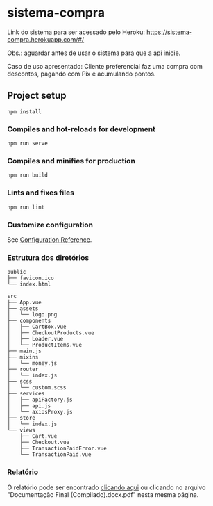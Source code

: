 # sistema-compra

Link do sistema para ser acessado pelo Heroku: https://sistema-compra.herokuapp.com/#/

Obs.: aguardar antes de usar o sistema para que a api inicie.

Caso de uso apresentado: Cliente preferencial faz uma compra com descontos, pagando com Pix e acumulando pontos.

## Project setup
```
npm install
```

### Compiles and hot-reloads for development
```
npm run serve
```

### Compiles and minifies for production
```
npm run build
```

### Lints and fixes files
```
npm run lint
```

### Customize configuration
See [Configuration Reference](https://cli.vuejs.org/config/).

### Estrutura dos diretórios
```
public
├── favicon.ico
└── index.html
```
```
src
├── App.vue
├── assets
│   └── logo.png
├── components
│   ├── CartBox.vue
│   ├── CheckoutProducts.vue
│   ├── Loader.vue
│   └── ProductItems.vue
├── main.js
├── mixins
│   └── money.js
├── router
│   └── index.js
├── scss
│   └── custom.scss
├── services
│   ├── apiFactory.js
│   ├── api.js
│   └── axiosProxy.js
├── store
│   └── index.js
└── views
    ├── Cart.vue
    ├── Checkout.vue
    ├── TransactionPaidError.vue
    └── TransactionPaid.vue
```

### Relatório
O relatório pode ser encontrado [clicando aqui](https://github.com/anavollu/sistema-compra-client/blob/master/Documenta%C3%A7%C3%A3o%20Final%20(Compilado).docx.pdf) ou clicando no arquivo "Documentação Final (Compilado).docx.pdf" nesta mesma página.
